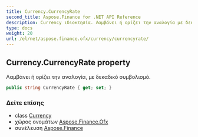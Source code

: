 ```yaml
---
title: Currency.CurrencyRate
second_title: Aspose.Finance for .NET API Reference
description: Currency ιδιοκτησία. Λαμβάνει ή ορίζει την αναλογία με δεκαδικό συμβολισμό.
type: docs
weight: 20
url: /el/net/aspose.finance.ofx/currency/currencyrate/
---
```

## Currency.CurrencyRate property

Λαμβάνει ή ορίζει την αναλογία, με δεκαδικό συμβολισμό.

```csharp
public string CurrencyRate { get; set; }
```

### Δείτε επίσης

* class [Currency](../)
* χώρος ονομάτων [Aspose.Finance.Ofx](../../currency/)
* συνέλευση [Aspose.Finance](../../../)


